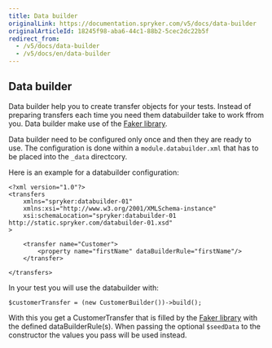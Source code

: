 ```yaml
---
title: Data builder
originalLink: https://documentation.spryker.com/v5/docs/data-builder
originalArticleId: 18245f98-aba6-44c1-88b2-5cec2dc22b5f
redirect_from:
  - /v5/docs/data-builder
  - /v5/docs/en/data-builder
---
```


## Data builder
Data builder help  you to create transfer objects for your tests. Instead of preparing transfers each time you need them databuilder take to work ffrom you. Data builder make use of the [Faker library](https://github.com/fzaninotto/Faker).

Data builder need to be configured only once and then they are ready to use. The configuration is done within a `module.databuilder.xml` that has to be placed into the `_data` directcory.

Here is an example for a databuilder configuration:
```
<?xml version="1.0"?>
<transfers
    xmlns="spryker:databuilder-01"
    xmlns:xsi="http://www.w3.org/2001/XMLSchema-instance"
    xsi:schemaLocation="spryker:databuilder-01 http://static.spryker.com/databuilder-01.xsd"
>

    <transfer name="Customer">
        <property name="firstName" dataBuilderRule="firstName"/>
    </transfer>

</transfers>
```
In your test you will use the databuilder with:
```
$customerTransfer = (new CustomerBuilder())->build();
```
With this you get a CustomerTransfer that is filled by the [Faker library](https://github.com/fzaninotto/Faker) with the defined dataBuilderRule(s). When passing the optional `$seedData` to the constructor the values you pass will be used instead.
